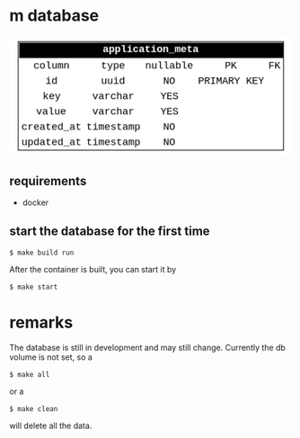 # m database

![schema][1]

## requirements

* docker

## start the database for the first time

    $ make build run

After the container is built, you can start it by

    $ make start

# remarks

The database is still in development and may still change.
Currently the db volume is not set, so a 

    $ make all

or a

    $ make clean 

will delete all the data.

[1]: assets/schema.png
